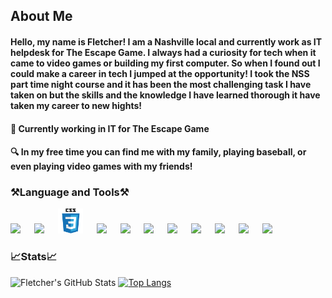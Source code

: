 <h2>About Me</h2>

<h4>Hello, my name is Fletcher! I am a Nashville local and currently work as IT helpdesk for The Escape Game. I always had a curiosity for tech when it came to video games or building my first computer. So when I found out I could make a career in tech I jumped at the opportunity! I took the NSS part time night course and it has been the most challenging task I have taken on but the skills and the knowledge I have learned thorough it have taken my career to new hights!</h4>

<h4>🏢 Currently working in IT for The Escape Game</h4> 
<h4>🔍 In my free time you can find me with my family, playing baseball, or even playing video games with my friends!</h4> 



<h3>⚒️Language and Tools⚒️</h3>

<div align="left"> 
     <img name="javascript" src="https://encrypted-tbn0.gstatic.com/images?q=tbn:ANd9GcQpuYdLEzBvwemix8pwsncUkLLOQqnByncadg&s" height="40" />
     <img width="14" />
     <img name="html" src="https://upload.wikimedia.org/wikipedia/commons/thumb/6/61/HTML5_logo_and_wordmark.svg/1200px-HTML5_logo_and_wordmark.svg.png" height="40" />
     <img width="14" />
     <img name="css" src="https://raw.githubusercontent.com/github/explore/80688e429a7d4ef2fca1e82350fe8e3517d3494d/topics/css/css.png" height="40" />
     <img width="14" />
     <img name="react "src="https://upload.wikimedia.org/wikipedia/commons/thumb/a/a7/React-icon.svg/1200px-React-icon.svg.png" height="40" />
     <img width="14" />
      <img name="c#" src="https://upload.wikimedia.org/wikipedia/commons/thumb/d/d2/C_Sharp_Logo_2023.svg/1200px-C_Sharp_Logo_2023.svg.png" height="40" />
     <img width="14" />
       <img src="https://upload.wikimedia.org/wikipedia/commons/thumb/7/7d/Microsoft_.NET_logo.svg/768px-Microsoft_.NET_logo.svg.png" height="40" />
     <img width="14">
     <img name="git" src="https://upload.wikimedia.org/wikipedia/commons/thumb/3/3f/Git_icon.svg/1200px-Git_icon.svg.png" height="40" />
     <img width="14" /> 
     <img name="gitbash" src="https://thumbs.linuxhelp.com/b475f409218770b70a31b01941aa4f4d.png" height="40" /> 
     <img width="14" />
     <img src="https://static-00.iconduck.com/assets.00/netlify-icon-512x512-ic9cqs34.png" height="40" />
     <img width="14" />
     <img src="https://cdn4.iconfinder.com/data/icons/google-i-o-2016/512/google_firebase-2-512.png" height="40" />
     <img width="14" />
     <img src="https://e7.pngegg.com/pngimages/950/521/png-clipart-postgresql-pgadmin-computer-icons-database-free-software-global-developmental-delay-text-logo.png" height="40" />
     <img width="14" />
</div>
</div>



<h3>📈Stats📈</h3>

![Fletcher's GitHub Stats](https://github-readme-stats.vercel.app/api?username=FLetcherJMoore&theme=apprentice)
[![Top Langs](https://github-readme-stats.vercel.app/api/top-langs/?username=FletcherJMoore&layout=donut-vertical&theme=apprentice)](https://github.com/anuraghazra/github-readme-stats)


     

